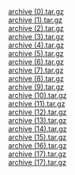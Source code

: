 <html>
<body>
<a href="archive (0).tar.gz">archive (0).tar.gz</a> <br>
<a href="archive (1).tar.gz">archive (1).tar.gz</a> <br>
<a href="archive (2).tar.gz">archive (2).tar.gz</a> <br>
<a href="archive (3).tar.gz">archive (3).tar.gz</a> <br>
<a href="archive (4).tar.gz">archive (4).tar.gz</a> <br>
<a href="archive (5).tar.gz">archive (5).tar.gz</a> <br>
<a href="archive (6).tar.gz">archive (6).tar.gz</a> <br>
<a href="archive (7).tar.gz">archive (7).tar.gz</a> <br>
<a href="archive (8).tar.gz">archive (8).tar.gz</a> <br>
<a href="archive (9).tar.gz">archive (9).tar.gz</a> <br>
<a href="archive (10).tar.gz">archive (10).tar.gz</a> <br>
<a href="archive (11).tar.gz">archive (11).tar.gz</a> <br>
<a href="archive (12).tar.gz">archive (12).tar.gz</a> <br>
<a href="archive (13).tar.gz">archive (13).tar.gz</a> <br>
<a href="archive (14).tar.gz">archive (14).tar.gz</a> <br>
<a href="archive (15).tar.gz">archive (15).tar.gz</a> <br>
<a href="archive (16).tar.gz">archive (16).tar.gz</a> <br>
<a href="archive (17).tar.gz">archive (17).tar.gz</a> <br>
<a href="directory-structure.xlsx">archive (17).tar.gz</a> <br>
</body>
</html>
